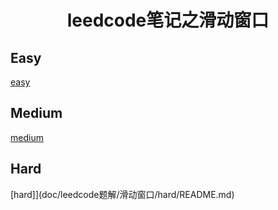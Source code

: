 <h1 align="center">leedcode笔记之滑动窗口</h1>

<p id="easy"></p>

## Easy

[easy](doc/leedcode题解/滑动窗口/easy/README.md)


<p id="medium"></p>


##  Medium 

[medium](doc/leedcode题解/滑动窗口/medium/README.md)


<p id="hard"></p>

## Hard

[hard]](doc/leedcode题解/滑动窗口/hard/README.md)   




